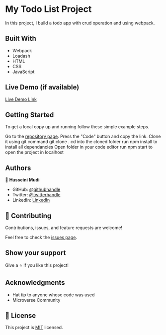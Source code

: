 
# My Todo List Project

In this project, I build a todo app with crud operation and using webpack.


## Built With

- Webpack
- Loadash
- HTML
- CSS
- JavaScript

## Live Demo (if available)

[Live Demo Link](https://profsain.github.io/my-todo-project/)

## Getting Started
To get a local copy up and running follow these simple example steps.

Go to the [repository page](https://github.com/Profsain/my-todo-list-project).
Press the "Code" button and copy the link.
Clone it using git command git clone <url>.
cd into the cloned folder
run npm install to install all dependancies 
Open folder in your code editor
run npm start to open the project in localhost

## Authors

👤 **Husseini Mudi**

- GitHub: [@githubhandle](https://github.com/Profsain)
- Twitter: [@twitterhandle](https://twitter.com/profsain)
- LinkedIn: [LinkedIn](https://linkedin.com/in/profsain)

## 🤝 Contributing

Contributions, issues, and feature requests are welcome!

Feel free to check the [issues page](https://github.com/Kamba56/Awesome-books/issues).

## Show your support

Give a ⭐️ if you like this project!

## Acknowledgments

- Hat tip to anyone whose code was used
- Microverse Community

## 📝 License

This project is [MIT](./MIT.md) licensed.
